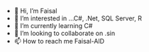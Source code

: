 - 👋 Hi, I’m Faisal
- 👀 I’m interested in ...C#, .Net, SQL Server, R
- 🌱 I’m currently learning C#
- 💞️ I’m looking to collaborate on .sin
- 📫 How to reach me Faisal-AlD
